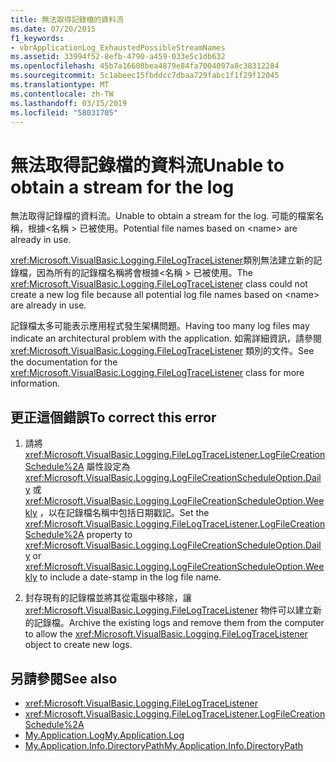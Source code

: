 ```yaml
---
title: 無法取得記錄檔的資料流
ms.date: 07/20/2015
f1_keywords:
- vbrApplicationLog_ExhaustedPossibleStreamNames
ms.assetid: 33994f52-8efb-4790-a459-033e5c1db632
ms.openlocfilehash: 45b7a16608bea4879e84fa7004097a8c38312284
ms.sourcegitcommit: 5c1abeec15fbddcc7dbaa729fabc1f1f29f12045
ms.translationtype: MT
ms.contentlocale: zh-TW
ms.lasthandoff: 03/15/2019
ms.locfileid: "58031705"
---
```

# <a name="unable-to-obtain-a-stream-for-the-log"></a><span data-ttu-id="34ea5-102">無法取得記錄檔的資料流</span><span class="sxs-lookup"><span data-stu-id="34ea5-102">Unable to obtain a stream for the log</span></span>
<span data-ttu-id="34ea5-103">無法取得記錄檔的資料流。</span><span class="sxs-lookup"><span data-stu-id="34ea5-103">Unable to obtain a stream for the log.</span></span> <span data-ttu-id="34ea5-104">可能的檔案名稱，根據\<名稱 > 已被使用。</span><span class="sxs-lookup"><span data-stu-id="34ea5-104">Potential file names based on \<name> are already in use.</span></span>  
  
 <span data-ttu-id="34ea5-105"><xref:Microsoft.VisualBasic.Logging.FileLogTraceListener>類別無法建立新的記錄檔，因為所有的記錄檔名稱將會根據\<名稱 > 已被使用。</span><span class="sxs-lookup"><span data-stu-id="34ea5-105">The <xref:Microsoft.VisualBasic.Logging.FileLogTraceListener> class could not create a new log file because all potential log file names based on \<name> are already in use.</span></span>  
  
 <span data-ttu-id="34ea5-106">記錄檔太多可能表示應用程式發生架構問題。</span><span class="sxs-lookup"><span data-stu-id="34ea5-106">Having too many log files may indicate an architectural problem with the application.</span></span> <span data-ttu-id="34ea5-107">如需詳細資訊，請參閱 <xref:Microsoft.VisualBasic.Logging.FileLogTraceListener> 類別的文件。</span><span class="sxs-lookup"><span data-stu-id="34ea5-107">See the documentation for the <xref:Microsoft.VisualBasic.Logging.FileLogTraceListener> class for more information.</span></span>  
  
## <a name="to-correct-this-error"></a><span data-ttu-id="34ea5-108">更正這個錯誤</span><span class="sxs-lookup"><span data-stu-id="34ea5-108">To correct this error</span></span>  
  
1.  <span data-ttu-id="34ea5-109">請將 <xref:Microsoft.VisualBasic.Logging.FileLogTraceListener.LogFileCreationSchedule%2A> 屬性設定為 <xref:Microsoft.VisualBasic.Logging.LogFileCreationScheduleOption.Daily> 或 <xref:Microsoft.VisualBasic.Logging.LogFileCreationScheduleOption.Weekly> ，以在記錄檔名稱中包括日期戳記。</span><span class="sxs-lookup"><span data-stu-id="34ea5-109">Set the <xref:Microsoft.VisualBasic.Logging.FileLogTraceListener.LogFileCreationSchedule%2A> property to <xref:Microsoft.VisualBasic.Logging.LogFileCreationScheduleOption.Daily> or <xref:Microsoft.VisualBasic.Logging.LogFileCreationScheduleOption.Weekly> to include a date-stamp in the log file name.</span></span>  
  
2.  <span data-ttu-id="34ea5-110">封存現有的記錄檔並將其從電腦中移除，讓 <xref:Microsoft.VisualBasic.Logging.FileLogTraceListener> 物件可以建立新的記錄檔。</span><span class="sxs-lookup"><span data-stu-id="34ea5-110">Archive the existing logs and remove them from the computer to allow the <xref:Microsoft.VisualBasic.Logging.FileLogTraceListener> object to create new logs.</span></span>  
  
## <a name="see-also"></a><span data-ttu-id="34ea5-111">另請參閱</span><span class="sxs-lookup"><span data-stu-id="34ea5-111">See also</span></span>

- <xref:Microsoft.VisualBasic.Logging.FileLogTraceListener>
- <xref:Microsoft.VisualBasic.Logging.FileLogTraceListener.LogFileCreationSchedule%2A>
- [<span data-ttu-id="34ea5-112">My.Application.Log</span><span class="sxs-lookup"><span data-stu-id="34ea5-112">My.Application.Log</span></span>](xref:Microsoft.VisualBasic.ApplicationServices.ApplicationBase.Log)
- [<span data-ttu-id="34ea5-113">My.Application.Info.DirectoryPath</span><span class="sxs-lookup"><span data-stu-id="34ea5-113">My.Application.Info.DirectoryPath</span></span>](xref:Microsoft.VisualBasic.ApplicationServices.ApplicationBase.Log)
